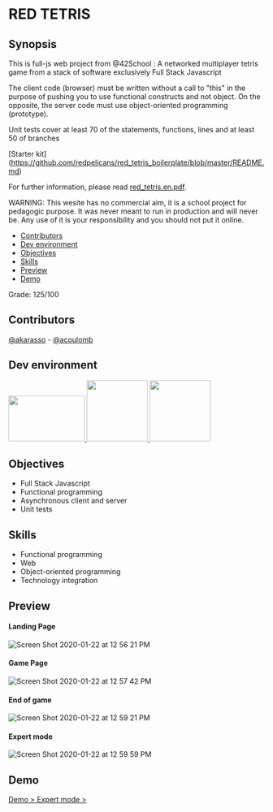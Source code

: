 # RED TETRIS

## Synopsis
This is full-js web project from @42School : 
A networked multiplayer tetris game from a stack of software exclusively Full Stack Javascript

The client code (browser) must be written without a call to "this" in the purpose of pushing you to use functional constructs and not object. On the opposite, the server code must use object-oriented programming (prototype).

Unit tests cover at least 70 of the statements, functions, lines and at least 50 of branches

[Starter kit] (https://github.com/redpelicans/red_tetris_boilerplate/blob/master/README.md) 

For further information, please read [red_tetris.en.pdf](https://github.com/acoulomb/redtetris42/blob/master/red_tetris.en.pdf).

WARNING: This wesite has no commercial aim, it is a school project for pedagogic purpose. It was never meant to run in production and will never be. Any use of it is your responsibility and you should not put it online.

- [Contributors](#contributors)
- [Dev environment](#dev-environment)
- [Objectives](#objectives)
- [Skills](#skills)
- [Preview](#preview)
- [Demo](#demo)

Grade: 125/100

## Contributors
[@akarasso](https://github.com/akarasso) - [@acoulomb](https://github.com/acoulomb)

## Dev environment
<a href="https://nodejs.org/en/" target="_blank">
    <img width="150" height='90' src="https://cdn.worldvectorlogo.com/logos/nodejs.svg">
</a>

<a href="https://www.npmjs.com" target="_blank">
    <img width="100" height='50' style="display: none" src="https://upload.wikimedia.org/wikipedia/commons/thumb/d/db/Npm-logo.svg/1280px-Npm-logo.svg.png">
</a>

<a href="https://reactjs.org/" target="_blank">
    <img width="120" height='120' src="https://cdn4.iconfinder.com/data/icons/logos-3/600/React.js_logo-512.png">
</a>

<a href="https://redux.js.org/" target="_blank">
    <img width="120" height='120' src="https://redux.js.org/img/redux.svg">
</a>

## Objectives
- Full Stack Javascript
- Functional programming
- Asynchronous client and server
- Unit tests

## Skills
- Functional programming
- Web
- Object-oriented programming
- Technology integration

## Preview

#### Landing Page
![Screen Shot 2020-01-22 at 12 56 21 PM](https://user-images.githubusercontent.com/38137535/72892628-476ba300-3d17-11ea-975d-38f46afbe992.png)

#### Game Page
![Screen Shot 2020-01-22 at 12 57 42 PM](https://user-images.githubusercontent.com/38137535/72892677-6a965280-3d17-11ea-8224-41bbe4a07898.png)

#### End of game
![Screen Shot 2020-01-22 at 12 59 21 PM](https://user-images.githubusercontent.com/38137535/72892712-826dd680-3d17-11ea-8d44-6d6e909748bb.png)

#### Expert mode
![Screen Shot 2020-01-22 at 12 59 59 PM](https://user-images.githubusercontent.com/38137535/72892743-9b768780-3d17-11ea-904d-36123bc67098.png)

## Demo
[Demo > ](https://drive.google.com/file/d/1Bq6rBJ_ObDBSbwsYV8NyhRVMhcuyS-Af/view?usp=sharing) 
[Expert mode > ](https://drive.google.com/file/d/1S558GePRSwjd2fN0xoASnng5SQJZQX1u/view?usp=sharing)
